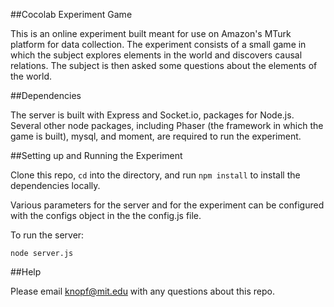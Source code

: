 ##Cocolab Experiment Game

This is an online experiment built meant for use on Amazon's MTurk platform for data collection. The experiment consists of a small game in which the subject explores elements in the world and discovers causal relations. The subject is then asked some questions about the elements of the world.

##Dependencies

The server is built with Express and Socket.io, packages for Node.js. Several other node packages, including Phaser (the framework in which the game is built), mysql, and moment, are required to run the experiment.

##Setting up and Running the Experiment

Clone this repo, `cd` into the directory, and run `npm install` to install the dependencies locally. 

Various parameters for the server and for the experiment can be configured with the configs object in the the config.js file. 

To run the server:
```
node server.js
```

##Help

Please email knopf@mit.edu with any questions about this repo.